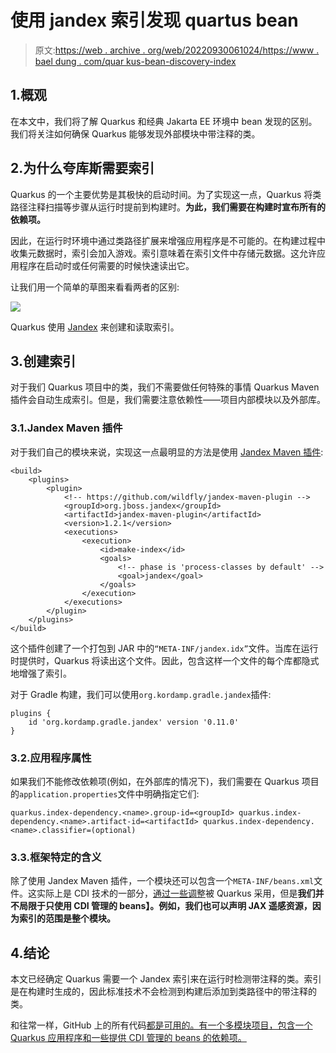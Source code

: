 # 使用 jandex 索引发现 quartus bean

> 原文:[https://web . archive . org/web/20220930061024/https://www . bael dung . com/quar kus-bean-discovery-index](https://web.archive.org/web/20220930061024/https://www.baeldung.com/quarkus-bean-discovery-index)

## 1.概观

在本文中，我们将了解 Quarkus 和经典 Jakarta EE 环境中 bean 发现的区别。我们将关注如何确保 Quarkus 能够发现外部模块中带注释的类。

## 2.为什么夸库斯需要索引

Quarkus 的一个主要优势是其极快的启动时间。为了实现这一点，Quarkus 将类路径注释扫描等步骤从运行时提前到构建时。**为此，我们需要在构建时宣布所有的依赖项。**

因此，在运行时环境中通过类路径扩展来增强应用程序是不可能的。在构建过程中收集元数据时，索引会加入游戏。索引意味着在索引文件中存储元数据。这允许应用程序在启动时或任何需要的时候快速读出它。

让我们用一个简单的草图来看看两者的区别:

[![](../Images/f0d522fa5c61937bb6f78a1729ce46ee.png)](/web/20220525135902/https://www.baeldung.com/wp-content/uploads/2021/11/q1.svg)

Quarkus 使用 [Jandex](https://web.archive.org/web/20220525135902/https://github.com/wildfly/jandex) 来创建和读取索引。

## 3.创建索引

对于我们 Quarkus 项目中的类，我们不需要做任何特殊的事情 Quarkus Maven 插件会自动生成索引。但是，我们需要注意依赖性——项目内部模块以及外部库。

### 3.1.Jandex Maven 插件

对于我们自己的模块来说，实现这一点最明显的方法是使用 [Jandex Maven 插件](https://web.archive.org/web/20220525135902/https://github.com/wildfly/jandex-maven-plugin):

```
<build>
    <plugins>
        <plugin>
            <!-- https://github.com/wildfly/jandex-maven-plugin -->
            <groupId>org.jboss.jandex</groupId>
            <artifactId>jandex-maven-plugin</artifactId>
            <version>1.2.1</version>
            <executions>
                <execution>
                    <id>make-index</id>
                    <goals>
                        <!-- phase is 'process-classes by default' -->
                        <goal>jandex</goal>
                    </goals>
                </execution>
            </executions>
        </plugin>
    </plugins>
</build>
```

这个插件创建了一个打包到 JAR 中的`“META-INF/jandex.idx”`文件。当库在运行时提供时，Quarkus 将读出这个文件。因此，包含这样一个文件的每个库都隐式地增强了索引。

对于 Gradle 构建，我们可以使用`org.kordamp.gradle.jandex`插件:

```
plugins {
    id 'org.kordamp.gradle.jandex' version '0.11.0'
}
```

### 3.2.应用程序属性

如果我们不能修改依赖项(例如，在外部库的情况下)，我们需要在 Quarkus 项目的`application.properties`文件中明确指定它们:

`quarkus.index-dependency.<name>.group-id=<groupId>
quarkus.index-dependency.<name>.artifact-id=<artifactId>
quarkus.index-dependency.<name>.classifier=(optional)`

### 3.3.框架特定的含义

除了使用 Jandex Maven 插件，一个模块还可以包含一个`META-INF/beans.xml`文件。这实际上是 CDI 技术的一部分，[通过一些调整](https://web.archive.org/web/20220525135902/https://quarkus.io/guides/cdi-reference)被 Quarkus 采用，但是**我们并不局限于只使用 CDI 管理的 beans】。例如，我们也可以声明 JAX 遥感资源，因为索引的范围是整个模块。**

## 4.结论

本文已经确定 Quarkus 需要一个 Jandex 索引来在运行时检测带注释的类。索引是在构建时生成的，因此标准技术不会检测到构建后添加到类路径中的带注释的类。

和往常一样，GitHub 上的所有代码[都是可用的。有一个多模块项目，包含一个 Quarkus 应用程序和一些提供 CDI 管理的 beans 的依赖项。](https://web.archive.org/web/20220525135902/https://github.com/eugenp/tutorials/tree/master/quarkus-jandex)